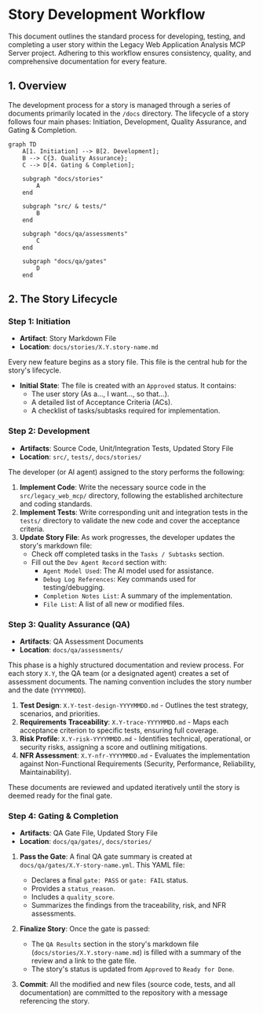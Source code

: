 # Story Development Workflow

This document outlines the standard process for developing, testing, and completing a user story within the Legacy Web Application Analysis MCP Server project. Adhering to this workflow ensures consistency, quality, and comprehensive documentation for every feature.

## 1. Overview

The development process for a story is managed through a series of documents primarily located in the `/docs` directory. The lifecycle of a story follows four main phases: Initiation, Development, Quality Assurance, and Gating & Completion.

```mermaid
graph TD
    A[1. Initiation] --> B[2. Development];
    B --> C{3. Quality Assurance};
    C --> D[4. Gating & Completion];

    subgraph "docs/stories"
        A
    end

    subgraph "src/ & tests/"
        B
    end

    subgraph "docs/qa/assessments"
        C
    end

    subgraph "docs/qa/gates"
        D
    end
```

## 2. The Story Lifecycle

### Step 1: Initiation

- **Artifact**: Story Markdown File
- **Location**: `docs/stories/X.Y.story-name.md`

Every new feature begins as a story file. This file is the central hub for the story's lifecycle.

- **Initial State**: The file is created with an `Approved` status. It contains:
    - The user story (As a..., I want..., so that...).
    - A detailed list of Acceptance Criteria (ACs).
    - A checklist of tasks/subtasks required for implementation.

### Step 2: Development

- **Artifacts**: Source Code, Unit/Integration Tests, Updated Story File
- **Location**: `src/`, `tests/`, `docs/stories/`

The developer (or AI agent) assigned to the story performs the following:

1.  **Implement Code**: Write the necessary source code in the `src/legacy_web_mcp/` directory, following the established architecture and coding standards.
2.  **Implement Tests**: Write corresponding unit and integration tests in the `tests/` directory to validate the new code and cover the acceptance criteria.
3.  **Update Story File**: As work progresses, the developer updates the story's markdown file:
    - Check off completed tasks in the `Tasks / Subtasks` section.
    - Fill out the `Dev Agent Record` section with:
        - `Agent Model Used`: The AI model used for assistance.
        - `Debug Log References`: Key commands used for testing/debugging.
        - `Completion Notes List`: A summary of the implementation.
        - `File List`: A list of all new or modified files.

### Step 3: Quality Assurance (QA)

- **Artifacts**: QA Assessment Documents
- **Location**: `docs/qa/assessments/`

This phase is a highly structured documentation and review process. For each story `X.Y`, the QA team (or a designated agent) creates a set of assessment documents. The naming convention includes the story number and the date (`YYYYMMDD`).

1.  **Test Design**: `X.Y-test-design-YYYYMMDD.md` - Outlines the test strategy, scenarios, and priorities.
2.  **Requirements Traceability**: `X.Y-trace-YYYYMMDD.md` - Maps each acceptance criterion to specific tests, ensuring full coverage.
3.  **Risk Profile**: `X.Y-risk-YYYYMMDD.md` - Identifies technical, operational, or security risks, assigning a score and outlining mitigations.
4.  **NFR Assessment**: `X.Y-nfr-YYYYMMDD.md` - Evaluates the implementation against Non-Functional Requirements (Security, Performance, Reliability, Maintainability).

These documents are reviewed and updated iteratively until the story is deemed ready for the final gate.

### Step 4: Gating & Completion

- **Artifacts**: QA Gate File, Updated Story File
- **Location**: `docs/qa/gates/`, `docs/stories/`

1.  **Pass the Gate**: A final QA gate summary is created at `docs/qa/gates/X.Y-story-name.yml`. This YAML file:
    - Declares a final `gate: PASS` or `gate: FAIL` status.
    - Provides a `status_reason`.
    - Includes a `quality_score`.
    - Summarizes the findings from the traceability, risk, and NFR assessments.

2.  **Finalize Story**: Once the gate is passed:
    - The `QA Results` section in the story's markdown file (`docs/stories/X.Y.story-name.md`) is filled with a summary of the review and a link to the gate file.
    - The story's status is updated from `Approved` to `Ready for Done`.

3.  **Commit**: All the modified and new files (source code, tests, and all documentation) are committed to the repository with a message referencing the story.
